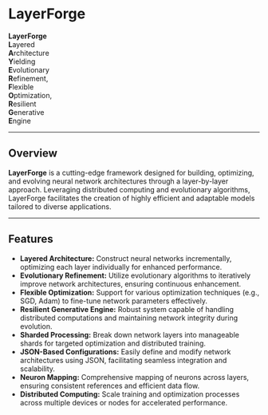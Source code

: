 # LayerForge

**LayerForge**  
**L**ayered  
**A**rchitecture  
**Y**ielding  
**E**volutionary  
**R**efinement,  
**F**lexible  
**O**ptimization,  
**R**esilient  
**G**enerative  
**E**ngine

---

## Overview

**LayerForge** is a cutting-edge framework designed for building, optimizing, and evolving neural network architectures through a layer-by-layer approach. Leveraging distributed computing and evolutionary algorithms, LayerForge facilitates the creation of highly efficient and adaptable models tailored to diverse applications.

---

## Features

- **Layered Architecture:** Construct neural networks incrementally, optimizing each layer individually for enhanced performance.
- **Evolutionary Refinement:** Utilize evolutionary algorithms to iteratively improve network architectures, ensuring continuous enhancement.
- **Flexible Optimization:** Support for various optimization techniques (e.g., SGD, Adam) to fine-tune network parameters effectively.
- **Resilient Generative Engine:** Robust system capable of handling distributed computations and maintaining network integrity during evolution.
- **Sharded Processing:** Break down network layers into manageable shards for targeted optimization and distributed training.
- **JSON-Based Configurations:** Easily define and modify network architectures using JSON, facilitating seamless integration and scalability.
- **Neuron Mapping:** Comprehensive mapping of neurons across layers, ensuring consistent references and efficient data flow.
- **Distributed Computing:** Scale training and optimization processes across multiple devices or nodes for accelerated performance.
